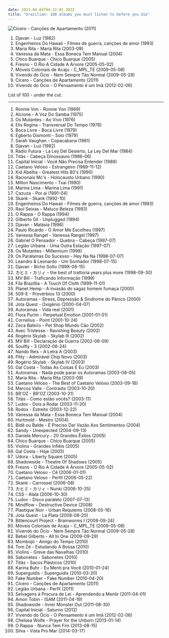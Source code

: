 ```yaml
---
date: 2021-04-04T04:32:01.203Z
title: "brazilian: 100 albums you must listen to before you die"
---
```

![Cícero - Canções de Apartamento (2011)](http://coverartarchive.org/release/a8a9c11d-03a2-4f31-96e0-8283fe9fe5b7/10615151610-500.jpg "Cícero - Canções de Apartamento (2011)")
<ol class="albums">
<li data-cover="http://coverartarchive.org/release/acb32976-869f-374b-9985-1962678a3bc0/3446888597-500.jpg" data-tags="mpb, brazilian" role="button">Djavan - Luz (1982)</li>
<li data-cover="https://img.discogs.com/gNESt8Yz4xC2Cggf4usahJwXgp8=/fit-in/600x600/filters:strip_icc():format(jpeg):mode_rgb():quality(90)/discogs-images/R-7295553-1438243899-6845.jpeg.jpg" data-tags="rock, brazilian, rock nacional, engenheiros do hawaii" role="button">Engenheiros Do Hawaii - Filmes de guerra, canções de amor (1993)</li>
<li data-cover="http://coverartarchive.org/release/d43cc3b0-ace8-477e-b2f9-6d199d1678a1/13168195225-500.jpg" data-tags="mpb, brazilian, female vocalists, brazil" role="button">Maria Rita - Maria Rita (2003-09)</li>
<li data-cover="http://coverartarchive.org/release/083d4017-2d73-4c18-bcbb-16f92ff1b7a8/10457783425-500.jpg" data-tags="mpb, brazilian" role="button">Vanessa da Mata - Essa Boneca Tem Manual (2004)</li>
<li data-cover="http://coverartarchive.org/release/ff4bf915-8a21-417d-8c09-04600a7deb41/18504588791-500.jpg" data-tags="brazilian, samba, poetry, mpb" role="button">Chico Buarque - Chico Buarque (2005)</li>
<li data-cover="https://via.placeholder.com/450" data-tags="brazilian" role="button">Fresno - O Rio A Cidade A Árvore (2005-05-02)</li>
<li data-cover="http://coverartarchive.org/release/1ed30e9c-c4ac-494e-86cd-79613720d37b/6306669382-500.jpg" data-tags="brazilian, rock, ska" role="button">Móveis Coloniais de Acaju - C_MPL_TE (2009-05-08)</li>
<li data-cover="http://coverartarchive.org/release/57c88226-a275-4b59-a3e6-204ba2558c32/4690527625-500.jpg" data-tags="indie, rock, indie rock, brazilian, alternativo, indie baiano" role="button">Vivendo do Ócio - Nem Sempre Tão Normal (2009-05-28)</li>
<li data-cover="http://coverartarchive.org/release/a8a9c11d-03a2-4f31-96e0-8283fe9fe5b7/10615151610-500.jpg" data-tags="bossa nova, brazilian, indie, folk" role="button">Cícero - Canções de Apartamento (2011)</li>
<li data-cover="http://coverartarchive.org/release/494b139c-ec79-4ee9-b545-a3d5c25ea7d6/4690541481-500.jpg" data-tags="rock, brasil, garage rock, brazilian, rock brasileiro, bahia, vivendo do ocio, jaja cardoso, luca bori, o pensamento e um ima" role="button">Vivendo do Ócio - O Pensamento é um Imã (2012-02-06)</li>
</ol>
List of 100 - under the cut.
<!-- more -->

_________________

<ol class="albums">
<li data-cover="https://via.placeholder.com/450" data-tags="rock, 60s, psychedelic, brazil, brazilian, rock and roll, tropicalia, fuzz, 60s rock, jovem guarda, psicodelia, tropicalism, mondiovision, miaou, psicodelico, psycyhedelia" role="button">
Ronnie Von - Ronnie Von (1969)
</li>
<li data-cover="http://coverartarchive.org/release/80999d7c-a81c-47ea-88b2-2ddc9e62591b/26229865132-500.jpg" data-tags="indie, female vocalists, brazilian" role="button">
Alcione - A Voz Do Samba (1975)
</li>
<li data-cover="https://img.discogs.com/KdaLewS-wILiZoH9yuyproSXOJc=/fit-in/500x500/filters:strip_icc():format(jpeg):mode_rgb():quality(90)/discogs-images/R-2677888-1296199241.jpeg.jpg" data-tags="classic rock, rock, 60s, 70s, experimental, progressive rock, psychedelic, mpb, brazilian, live, musica popular brasileira, tropicalia, tropicalismo, festinha no morgatorio, caaso" role="button">
Os Mutantes - Ao Vivo (1976)
</li>
<li data-cover="http://coverartarchive.org/release/d8221f9e-08df-4a76-a032-618f131a7c4f/2591950454-500.jpg" data-tags="70s, female vocalists, oldies, mpb, brazilian, cds perfeitos" role="button">
Elis Regina - Transversal Do Tempo (1978)
</li>
<li data-cover="https://via.placeholder.com/450" data-tags="brazil, brazilian, male vocalists, 20th century, groovyacousticsoul, brazilian folk" role="button">
Boca Livre - Boca Livre (1979)
</li>
<li data-cover="http://coverartarchive.org/release/70cbe8d3-33e8-4488-8ffb-917f4af33f5e/18705921433-500.jpg" data-tags="instrumental, guitar, brazil, avant-garde, ecm, mpb, brazilian, world music, acoustic guitar, virtuose" role="button">
Egberto Gismonti - Solo (1979)
</li>
<li data-cover="https://via.placeholder.com/450" data-tags="vocal, jazz, soul, 70s, traditional pop, vocal jazz, blues, bebop, american, oldies, brazilian, cool jazz, female vocalist, sarah vaughan, vocalistas femeninas, mastersinger" role="button">
Sarah Vaughan - Copacabana (1981)
</li>
<li data-cover="http://coverartarchive.org/release/acb32976-869f-374b-9985-1962678a3bc0/3446888597-500.jpg" data-tags="mpb, brazilian" role="button">
Djavan - Luz (1982)
</li>
<li data-cover="http://coverartarchive.org/release/d96f3cc3-0296-490c-8558-91387038e63d/4373308713-500.jpg" data-tags="80s, brazilian, iveldie best of 1984, eighties favorite albums, favorite albums 1984, spanish favorites" role="button">
Radio Futura - La Ley Del Desierto, La Ley Del Mar (1984)
</li>
<li data-cover="http://coverartarchive.org/release/08b5f721-71e3-4a53-9b72-e0edbee1ddd2/8974871981-500.jpg" data-tags="rock, 80s" role="button">
Titãs - Cabeça Dinossauro (1986-06)
</li>
<li data-cover="http://coverartarchive.org/release/98a8a799-92e7-4712-be52-d1c4e3d034c9/4253168589-500.jpg" data-tags="rock, 80s, alternative, alternative rock, post-punk, brazil, brazilian, male vocalists, capital inicial" role="button">
Capital Inicial - Você Não Precisa Entender (1989)
</li>
<li data-cover="https://via.placeholder.com/450" data-tags="80s, mpb, brazilian" role="button">
Caetano Veloso - Estrangeiro (1989-11-12)
</li>
<li data-cover="http://coverartarchive.org/release/5cd58636-a808-417e-a038-28df4b2cfd84/13028662297-500.jpg" data-tags="pop, 80s, female vocalists, pop rock, brazilian, collection, haruka, greatest hit" role="button">
Kid Abelha - Greatest Hits 80's (1990)
</li>
<li data-cover="http://coverartarchive.org/release/22631f49-f40a-4a8a-a846-db6e40904358/5922088896-500.jpg" data-tags="rap, 90s, brazil, brazilian, rap do bom minha trilha sonora" role="button">
Racionais Mc's - Holocausto Urbano (1990)
</li>
<li data-cover="http://coverartarchive.org/release/055c0192-3fd8-48dd-8dd9-399448211fc9/24035791447-500.jpg" data-tags="experimental, brasil, mpb, brazilian, indigenous, native, milton nascimento, txai" role="button">
Milton Nascimento - Txai (1990)
</li>
<li data-cover="https://img.discogs.com/Ev-tQaBGcXnCppvRSeSi_N4i1jw=/fit-in/400x400/filters:strip_icc():format(jpeg):mode_rgb():quality(90)/discogs-images/R-3145235-1317846125.jpeg.jpg" data-tags="pop, mpb, rnb, brazilian, sophisti-pop" role="button">
Marina Lima - Marina Lima (1991)
</li>
<li data-cover="http://coverartarchive.org/release/b96b11f8-7913-35fe-877a-ff32036e49c3/15953178863-500.jpg" data-tags="rock, alternative, brazilian" role="button">
Cazuza - Por aí (1991-04)
</li>
<li data-cover="http://coverartarchive.org/release/27fa3fb7-3b03-4f27-85e1-ea235c2f36fc/10401772323-500.jpg" data-tags="reggae, brazilian" role="button">
Skank - Skank (1992-10)
</li>
<li data-cover="https://img.discogs.com/gNESt8Yz4xC2Cggf4usahJwXgp8=/fit-in/600x600/filters:strip_icc():format(jpeg):mode_rgb():quality(90)/discogs-images/R-7295553-1438243899-6845.jpeg.jpg" data-tags="rock, brazilian, rock nacional, engenheiros do hawaii" role="button">
Engenheiros Do Hawaii - Filmes de guerra, canções de amor (1993)
</li>
<li data-cover="https://via.placeholder.com/450" data-tags="rock, oldies, california, brazilian, aleister crowley, oi, christopher lee, aleyster crowley, argeu california seixas, silvio passos, wilson seixas, california seixas, aleister, raul seixas, amidio junior, anyzio rocha, nova california seixas, mucajai, argeu california, beto juara, don kalifa, caracarai, donkalifa, aleystercrowley, simplesdemais, os putos brothers, aleyster, silva alhandra, krica morena bela, boa vista, roraima, kricamorena, familia santos, argeu, krica morena, mosca navarro, aleyster crowley bernardo de andrade" role="button">
Raul Seixas - Maluco Beleza (1993)
</li>
<li data-cover="http://coverartarchive.org/release/48043a43-e73c-4c58-a93b-60cbe8b14e75/1608666580-500.jpg" data-tags="rock, rap, brazilian, br4z1l14n f4nk7 k0r3" role="button">
O Rappa - O Rappa (1994)
</li>
<li data-cover="http://coverartarchive.org/release/0ae7eb40-7dad-4969-abb5-b188c740fff3/4215015406-500.jpg" data-tags="90s, poetry, oldies, mpb, brazilian, samba, live, brasileirinhos, g gil" role="button">
Gilberto Gil - Unplugged (1994)
</li>
<li data-cover="http://coverartarchive.org/release/1fe19b4c-69a8-4369-827c-4d47dda8ccd3/15950037797-500.jpg" data-tags="90s, mpb, brazilian" role="button">
Djavan - Malásia (1996)
</li>
<li data-cover="https://img.discogs.com/Yh9tc9SXv2fPtX9h4lcF8Vj_YJE=/fit-in/500x500/filters:strip_icc():format(jpeg):mode_rgb():quality(90)/discogs-images/R-4000584-1351899285-1766.jpeg.jpg" data-tags="pop, rock, alternative, alternative rock, singer-songwriter, pop rock, 90s, brazilian, male vocalists, paulo ricardo, nacional brasil" role="button">
Paulo Ricardo - O Amor Me Escolheu (1997)
</li>
<li data-cover="https://img.discogs.com/wpokmvJ55B3egbgPvBegtctBhuQ=/fit-in/600x604/filters:strip_icc():format(jpeg):mode_rgb():quality(90)/discogs-images/R-10673842-1502144656-2924.jpeg.jpg" data-tags="pop, latin, 90s, mpb, brazilian, latin pop, 1990s, brazilian pop, 90s pop, b-pop, 1990s pop, bpop, 90s b-pop, 1997 pop, 1997 b-pop" role="button">
Vanessa Rangel - Vanessa Rangel (1997)
</li>
<li data-cover="http://coverartarchive.org/release/0202e76d-5859-4e4d-b26e-7ea828ca0962/5459181140-500.jpg" data-tags="hip hop, political, comedy, brazilian, parody, pop rap, sarcastic, conscious hip hop, pagode, comedy rap" role="button">
Gabriel O Pensador - Quebra - Cabeça (1997-07)
</li>
<li data-cover="http://coverartarchive.org/release/7c526990-9361-4863-8729-2908ffa760d7/3014501577-500.jpg" data-tags="rock, brazilian" role="button">
Legião Urbana - Uma Outra Estação (1997-07)
</li>
<li data-cover="https://via.placeholder.com/450" data-tags="rock, experimental, brazilian, tropicalia, o mutantes" role="button">
Os Mutantes - Millennium (1998)
</li>
<li data-cover="http://coverartarchive.org/release/f78450d4-cba7-4c62-85f6-7fad140e2b57/10027425282-500.jpg" data-tags="rock, brazil, brasil, brazilian, recommended, favorite, recomendo" role="button">
Os Paralamas Do Sucesso - Hey Na Na (1998-07-07)
</li>
<li data-cover="http://coverartarchive.org/release/922a4808-890b-4313-8211-874f36c7f45b/6677759219-500.jpg" data-tags="male, pop, rock, country, easy listening, soft rock, 90s, brazil, portuguese, mellow, soft, emotional, brazilian, male vocalists, country rock, sertanejo, leonardo" role="button">
Leandro & Leonardo - Um Sonhador (1998-07-15)
</li>
<li data-cover="https://img.discogs.com/p2FpoSYt6_2XgznHuPeaIi48o_w=/fit-in/597x600/filters:strip_icc():format(jpeg):mode_rgb():quality(90)/discogs-images/R-7380864-1440260294-4108.jpeg.jpg" data-tags="90s, mpb, brazilian" role="button">
Djavan - Bicho Solto (1998-08-15)
</li>
<li data-cover="http://coverartarchive.org/release/0db42e94-f7dd-4dbf-b441-60503e558b87/6477181486-500.jpg" data-tags="noise, trance, classic rock, heavy metal, black metal, metalcore, metal, hip-hop, spanish, electronic, electronica, french, electropop, classical, female, hip hop, pop, rock, soul, japanese, 60s, 70s, 80s, british, punk, brutal, grindcore, hardcore, revolution, swedish, emo, rap, ambient, female vocalists, offspring, dubstep, straight edge, dance, dark, cheese, easy listening, hair metal, funk, new age, techno, house, acid jazz, schlager, canadian, viking metal, melodic death metal, voice, 90s, justin timberlake, russian, jpop, mashup, post, drone, african, radio, insane, party, skinhead, evanescence, gangsta rap, lady gaga, punk rock, the offspring, excellent, crunk, dirty south, screamo, pink floyd, comedy, asian, japan, death metal, rnb, christian, christian rock, gothic metal, why, intelligent, west coast, brazilian, sex" role="button">
カヒミ・カリィ - the best of trattoria years plus more (1998-09-30)
</li>
<li data-cover="https://img.discogs.com/0YbwZiMwRooM_WtT5VQtyqtzrhQ=/fit-in/600x603/filters:strip_icc():format(jpeg):mode_rgb():quality(90)/discogs-images/R-5185592-1400985929-3975.jpeg.jpg" data-tags="hip-hop, rap, brazilian" role="button">
MV Bill - Traficando Informação (1999)
</li>
<li data-cover="http://coverartarchive.org/release/97615d11-cda2-454a-abe3-5f56550fcce9/4579350238-500.jpg" data-tags="downtempo, electronic, chillout" role="button">
Fila Brazillia - A Touch Of Cloth (1999-11-01)
</li>
<li data-cover="http://coverartarchive.org/release/aa6c218d-edf7-4293-9ce9-731756e0dd6e/6756058530-500.jpg" data-tags="rock, rap, brazilian, br4z1l14n f4nk7 k0r3" role="button">
Planet Hemp - A invasão do sagaz homem fumaça (2000)
</li>
<li data-cover="https://via.placeholder.com/450" data-tags="hip-hop, rap, brazilian" role="button">
509-E - Provérbios 13 (2000)
</li>
<li data-cover="http://coverartarchive.org/release/0f05fc99-a1f8-4ddd-ae9b-364cd212e0ec/14162209274-500.jpg" data-tags="indie, rock, alternative rock, surf, female vocalists, brasil, garage rock, brazilian, brazilian rock, nacional, discos 2010" role="button">
Autoramas - Stress, Depressão & Síndrome do Pânico (2000)
</li>
<li data-cover="http://coverartarchive.org/release/75fa0cc6-942f-44de-8b53-c72751c624b5/23433543429-500.jpg" data-tags="rock, brazilian, brazilian rock" role="button">
Jota Quest - Oxigênio (2000-04-07)
</li>
<li data-cover="https://img.discogs.com/7h0WXZhkcyYmn-JQj3i2Hi5eUXA=/fit-in/600x600/filters:strip_icc():format(jpeg):mode_rgb():quality(90)/discogs-images/R-8990752-1472879241-7043.jpeg.jpg" data-tags="indie, rock, alternative rock, surf, female vocalists, brasil, garage rock, brazilian, brazilian rock, nacional" role="button">
Autoramas - Vida real (2001)
</li>
<li data-cover="http://coverartarchive.org/release/40595890-740e-4c66-9e94-20ea6b6c8914/13043225494-500.jpg" data-tags="brazilian, vinyl, selbst, jfuzz" role="button">
Flora Purim - Perpetual Emotion (2001-01-01)
</li>
<li data-cover="http://coverartarchive.org/release/d467e488-2fae-4175-918b-7c9d10f43737/2876340833-500.jpg" data-tags="japanese" role="button">
Cornelius - Point (2001-10-24)
</li>
<li data-cover="http://coverartarchive.org/release/fa39c1c8-4879-4a76-99d3-de31c36bc212/2901966078-500.jpg" data-tags="alternative, 90s, mpb, brazilian, great songs, minhas musicas, mpb - 2000" role="button">
Zeca Baleiro - Pet Shop Mundo Cão (2002)
</li>
<li data-cover="http://coverartarchive.org/release/20b1b2ed-0630-4222-94de-72a1896c2941/15551018339-500.jpg" data-tags="brazilian, dark metal, extreme progressive metal, metal monk approved" role="button">
Avec Tristesse - Ravishing Beauty (2002)
</li>
<li data-cover="https://via.placeholder.com/450" data-tags="rock, alternative, experimental, brazil, brasil, mpb, brazilian, samba" role="button">
Rogério Skylab - Skylab III (2002)
</li>
<li data-cover="https://img.discogs.com/2tWqhrJAI2dx3UY5qO8jLBcxXdA=/fit-in/600x601/filters:strip_icc():format(jpeg):mode_rgb():quality(90)/discogs-images/R-6267999-1415197003-7897.jpeg.jpg" data-tags="hip-hop, grindcore, rap, crust, doom metal, brazilian, funeral doom metal" role="button">
MV Bill - Declaração de Guerra (2002-06-09)
</li>
<li data-cover="https://via.placeholder.com/450" data-tags="thrash metal, nu metal, groove metal, alternative metal" role="button">
Soulfly - 3 (2002-06-24)
</li>
<li data-cover="http://coverartarchive.org/release/6d722359-15e0-4691-8223-9e10a77265df/4672052519-500.jpg" data-tags="brazilian, pop-rock" role="button">
Nando Reis - A Letra A (2003)
</li>
<li data-cover="http://coverartarchive.org/release/24f1473c-f653-4be8-abf3-f8236306e175/7083854891-500.jpg" data-tags="rock" role="button">
Pitty - Admirável Chip Novo (2003)
</li>
<li data-cover="https://img.discogs.com/JyxLGaaEROvFebUWXJuJk1x_QPw=/fit-in/600x600/filters:strip_icc():format(jpeg):mode_rgb():quality(90)/discogs-images/R-3004340-1486666948-8043.jpeg.jpg" data-tags="rock, alternative, experimental, brazil, brasil, mpb, brazilian, samba, z3po like this" role="button">
Rogério Skylab - Skylab IV (2003)
</li>
<li data-cover="http://coverartarchive.org/release/54119796-9640-4318-aa6b-4aa4b037a923/21331224080-500.jpg" data-tags="female vocalists, oldies, mpb, brazilian, samba, latin grammy nominated" role="button">
Gal Costa - Todas As Coisas E Eu (2003)
</li>
<li data-cover="https://img.discogs.com/AMuTxfU9bHuYepopGBZkw7T6A8Q=/fit-in/600x600/filters:strip_icc():format(jpeg):mode_rgb():quality(90)/discogs-images/R-5826316-1407867383-4801.jpeg.jpg" data-tags="brazilian" role="button">
Autoramas - Nada pode parar os Autoramas (2003-08-05)
</li>
<li data-cover="http://coverartarchive.org/release/d43cc3b0-ace8-477e-b2f9-6d199d1678a1/13168195225-500.jpg" data-tags="mpb, brazilian, female vocalists, brazil" role="button">
Maria Rita - Maria Rita (2003-09)
</li>
<li data-cover="http://coverartarchive.org/release/8f723e4d-e851-4d87-aa20-6ee712c097d0/16204169398-500.jpg" data-tags="caetano, brazilian" role="button">
Caetano Veloso - The Best of Caetano Veloso (2003-09-16)
</li>
<li data-cover="https://via.placeholder.com/450" data-tags="bossa nova, brazilian" role="button">
Marcos Valle - Contrasts (2003-10-20)
</li>
<li data-cover="https://img.discogs.com/kd-YSRnldbYkdhTx0TKUUn2kNTw=/fit-in/600x539/filters:strip_icc():format(jpeg):mode_rgb():quality(90)/discogs-images/R-13589987-1557071741-4782.jpeg.jpg" data-tags="pop, rock, alternative, alternative rock, pop rock, brazilian, 00s" role="button">
BR'OZ - BR'OZ (2003-10-21)
</li>
<li data-cover="https://img.discogs.com/cfc9e7fd50d7c9c08931869b95f6849a01d0635d/images/spacer.gif" data-tags="brazilian" role="button">
Titãs - Como estão vocês? (2003-11)
</li>
<li data-cover="http://coverartarchive.org/release/43039731-3972-4a66-b232-98b7cdf4e630/7216424214-500.jpg" data-tags="brazilian, rock brasileiro, rock nacional, rock gaucho" role="button">
Ludov - Dois a Rodar (2003-11-20)
</li>
<li data-cover="https://img.discogs.com/RLi833C0twJGNcK5xRD2UHlj7LM=/fit-in/600x599/filters:strip_icc():format(jpeg):mode_rgb():quality(90)/discogs-images/R-5458430-1393875416-3939.jpeg.jpg" data-tags="rock, alternative, alternative rock, hardcore, brazilian, 00s" role="button">
Rodox - Estreito (2003-12-22)
</li>
<li data-cover="http://coverartarchive.org/release/083d4017-2d73-4c18-bcbb-16f92ff1b7a8/10457783425-500.jpg" data-tags="mpb, brazilian" role="button">
Vanessa da Mata - Essa Boneca Tem Manual (2004)
</li>
<li data-cover="http://coverartarchive.org/release/b13969cb-b206-4140-a82e-c4fa62a27a50/10029142040-500.jpg" data-tags="post-rock, post rock, brazilian, albuns completos ou quase completos, progarchives100" role="button">
Hurtmold - Mestro (2004)
</li>
<li data-cover="https://img.discogs.com/JY1jPSDYQHZz8TjnKzRzjiG1IBg=/fit-in/297x300/filters:strip_icc():format(jpeg):mode_rgb():quality(90)/discogs-images/R-3810608-1574427585-4743.jpeg.jpg" data-tags="rock, alternative, pop rock, garage rock, brazilian, brazilian rock, nacional" role="button">
Bidê ou Balde - É Preciso Dar Vazão Aos Sentimentos (2004)
</li>
<li data-cover="https://img.discogs.com/Lm384JB14iPgD2MqAgr2s1QnvZg=/fit-in/600x467/filters:strip_icc():format(jpeg):mode_rgb():quality(90)/discogs-images/R-261404-1439643224-2239.jpeg.jpg" data-tags="brazil, mpb, melancholy, brazilian" role="button">
Sandy - Unexpected (2004-09-13)
</li>
<li data-cover="http://coverartarchive.org/release/d60ad7de-6950-47dc-98b8-78112be9b337/2174948557-500.jpg" data-tags="pop, female vocalists, singer-songwriter, dance, brasil, mpb, afrobeat, brazilian, world music, samba reggae, black music, brasilera, minhas musicas, eletrosamba" role="button">
Daniela Mercury - 20 Grandes Êxitos (2005)
</li>
<li data-cover="http://coverartarchive.org/release/ff4bf915-8a21-417d-8c09-04600a7deb41/18504588791-500.jpg" data-tags="brazilian, samba, poetry, mpb" role="button">
Chico Buarque - Chico Buarque (2005)
</li>
<li data-cover="https://via.placeholder.com/450" data-tags="alternative rock, brazilian, fully steamable album:streamed, albuns completos ou quase completos, discos magistrais, eu tenho" role="button">
Violins - Grandes Infiéis (2005)
</li>
<li data-cover="http://coverartarchive.org/release/c24b464f-8e9d-469e-99d9-fce26124313c/9985373650-500.jpg" data-tags="bossa nova, female vocalists, world, brasil, mpb, brazilian, latin grammy nominated, gal costa, brazileiras, g costa" role="button">
Gal Costa - Hoje (2005)
</li>
<li data-cover="https://img.discogs.com/pgMRkBxCmbe_uap_3OgGVa3yKbk=/fit-in/450x450/filters:strip_icc():format(jpeg):mode_rgb():quality(90)/discogs-images/R-9592500-1483325015-1926.jpeg.jpg" data-tags="rock, alternative rock, indie rock, hard rock, brazilian, discoverockult" role="button">
Udora - Liberty Square (2005)
</li>
<li data-cover="https://img.discogs.com/EfNQ4e3mRx0Ldes8mZanWQ9vKOU=/fit-in/600x524/filters:strip_icc():format(jpeg):mode_rgb():quality(90)/discogs-images/R-10484741-1498405591-3188.jpeg.jpg" data-tags="heavy metal, brazilian, wants" role="button">
Shadowside - Theatre Of Shadows (2005)
</li>
<li data-cover="https://via.placeholder.com/450" data-tags="brazilian" role="button">
Fresno - O Rio A Cidade A Árvore (2005-05-02)
</li>
<li data-cover="http://coverartarchive.org/release/3e8333d9-5421-4f6c-aaf8-895fb25e7892/7543594812-500.jpg" data-tags="rock, caetano, brazilian" role="button">
Caetano Veloso - Cê (2006-01-01)
</li>
<li data-cover="https://img.discogs.com/rLDvFjkxma6sdT_aYs_l3lnXnQ8=/fit-in/600x594/filters:strip_icc():format(jpeg):mode_rgb():quality(90)/discogs-images/R-9798911-1486491138-1077.jpeg.jpg" data-tags="pop, 80s, singer-songwriter, acoustic, brasil, mpb, brazilian, male vocalists, romantica, acustico, caetano veloso, violao" role="button">
Caetano Veloso - Perfil (2006-05-22)
</li>
<li data-cover="http://coverartarchive.org/release/dc0778e2-d829-4b75-ac1d-0629b28d61b8/1936286595-500.jpg" data-tags="rock, brazilian, rock brasileiro, latin grammy nominated, brazilian rock, babado novo, engenheiros nenhum legiao" role="button">
Skank - Carrossel (2006-08)
</li>
<li data-cover="http://coverartarchive.org/release/8c6f861e-c347-4c5c-aed1-eae205297c67/8906628497-500.jpg" data-tags="noise, trance, classic rock, heavy metal, black metal, metalcore, metal, hip-hop, spanish, electronic, electronica, french, electropop, classical, female, hip hop, pop, rock, soul, japanese, 60s, 70s, 80s, british, punk, brutal, grindcore, hardcore, revolution, swedish, emo, rap, ambient, female vocalists, offspring, dubstep, straight edge, dance, dark, cheese, easy listening, hair metal, funk, new age, techno, house, acid jazz, schlager, canadian, viking metal, melodic death metal, voice, 90s, justin timberlake, russian, jpop, mashup, post, drone, african, radio, insane, party, skinhead, evanescence, gangsta rap, lady gaga, punk rock, the offspring, excellent, crunk, dirty south, screamo, pink floyd, comedy, asian, japan, death metal, rnb, christian, christian rock, gothic metal, why, intelligent, west coast, brazilian, sex" role="button">
カヒミ・カリィ - Nunki (2006-10-25)
</li>
<li data-cover="https://via.placeholder.com/450" data-tags="electronic, indie" role="button">
CSS - Alala (2006-10-30)
</li>
<li data-cover="http://coverartarchive.org/release/30af21c6-9cb1-4f3b-bbf0-948688c4462c/7216991156-500.jpg" data-tags="rock, brazilian, brazilian music, bacaninha, discos favoritos, discos 2009" role="button">
Ludov - Disco paralelo (2007-07-13)
</li>
<li data-cover="http://coverartarchive.org/release/7f3f55ac-4d16-4f09-8a9c-c133d7ba76e3/10533086724-500.jpg" data-tags="metal, rock, heavy, experimental, power, fusion, progressive, brazilian, my prog rock favs, nu-prog" role="button">
Mindflow - Destructive Device (2008)
</li>
<li data-cover="http://coverartarchive.org/release/551aad65-247b-4fae-8f06-529ddf2edc9e/1325183355-500.jpg" data-tags="post-punk, darkwave, brazilian, gothic rock, industrial - goth - ebm - darkwave" role="button">
Plastique Noir - Urban Requiems (2008-05-16)
</li>
<li data-cover="https://img.discogs.com/8RSdH2X6v_ZMuHj40Zx4x1Hqy_0=/fit-in/600x535/filters:strip_icc():format(jpeg):mode_rgb():quality(90)/discogs-images/R-7429920-1559933155-7407.jpeg.jpg" data-tags="pop, rock, pop rock, brasil, brazilian" role="button">
Jota Quest - La Plata (2008-08-20)
</li>
<li data-cover="http://coverartarchive.org/release/0fd964e3-08aa-4d89-a517-32b07213110c/4216183756-500.jpg" data-tags="heavy metal, metal, rock, hard rock, power, latin, guitar, brazil, progressive, brasil, mpb, brazilian, guitar virtuoso, power metal, angra" role="button">
Bittencourt Project - Brainworms I (2008-09-24)
</li>
<li data-cover="http://coverartarchive.org/release/1ed30e9c-c4ac-494e-86cd-79613720d37b/6306669382-500.jpg" data-tags="brazilian, rock, ska" role="button">
Móveis Coloniais de Acaju - C_MPL_TE (2009-05-08)
</li>
<li data-cover="http://coverartarchive.org/release/57c88226-a275-4b59-a3e6-204ba2558c32/4690527625-500.jpg" data-tags="indie, rock, indie rock, brazilian, alternativo, indie baiano" role="button">
Vivendo do Ócio - Nem Sempre Tão Normal (2009-05-28)
</li>
<li data-cover="http://coverartarchive.org/release/70027d17-e729-4ce6-9495-dcc697cb461f/1852381423-500.jpg" data-tags="jazz, female vocalists, brazilian" role="button">
Bebel Gilberto - All In One (2009-09-29)
</li>
<li data-cover="http://coverartarchive.org/release/a219776a-b86b-4d0a-8f0d-44898abec6da/5449563203-500.jpg" data-tags="alternative, brazilian" role="button">
Mombojó - Amigo do Tempo (2010)
</li>
<li data-cover="http://coverartarchive.org/release/71eb95fb-76f4-42e2-adef-d102f9c530e7/7673713616-500.jpg" data-tags="bossa nova, experimental, brasil, brazilian, discos 2009, grammy latino 2009" role="button">
Tom Zé - Estudando A Bossa (2010)
</li>
<li data-cover="http://coverartarchive.org/release/b3303b08-b2cd-49ba-9508-c49882b72bb0/14417242765-500.jpg" data-tags="indie rock, brazilian, brazilian rock" role="button">
Violins - Greve das Navalhas (2010)
</li>
<li data-cover="http://coverartarchive.org/release/8d9fb562-2e03-4698-9a81-b1cea5f3471a/4657601466-500.jpg" data-tags="indie, alternative, brazilian" role="button">
Sabonetes - Sabonetes (2010)
</li>
<li data-cover="http://coverartarchive.org/release/503bc66c-778c-4be4-81d6-fa4c4ba42586/4671313861-500.jpg" data-tags="electronic, male, pop, rock, album rock, rockpop, brazil, male vocal, brasil, mpb, brazilian, male vocalist, male vocalists, 00s, male vocals, classic albums, brazilian rock, male voices, essential albums, male artists, brazilian pop, 00s pop, male voice, brazilian music, male singer songwriter, rock/pop, 00s rock, favourite albums of all time, brazilian pop rock, male singers, male artist, brazil pop, titas, titãs, mpb - musica popular brasileira, made in brazil, brazilian electronic, brazilian classic rock, album collection, sacos plasticos" role="button">
Titãs - Sacos Plásticos (2010)
</li>
<li data-cover="http://coverartarchive.org/release/25401cf6-0e7e-4156-991e-ce0aec3fd0ab/992490598-500.jpg" data-tags="female vocalists, brazilian" role="button">
Karina Buhr - Eu Menti pra Você (2010-01-24)
</li>
<li data-cover="http://coverartarchive.org/release/6b45fdc6-a4f1-44bd-9037-e37dec95b6ac/9647868855-500.jpg" data-tags="alternative, indie rock, brazilian, 00s, pavement, rajada" role="button">
Superguidis - Superguidis (2010-03-20)
</li>
<li data-cover="https://via.placeholder.com/450" data-tags="pop, rock, emo, female vocalists, brasil, brazilian, punk pop, brazilian rock, nacional" role="button">
Fake Number - Fake Number (2010-04-20)
</li>
<li data-cover="http://coverartarchive.org/release/a8a9c11d-03a2-4f31-96e0-8283fe9fe5b7/10615151610-500.jpg" data-tags="bossa nova, brazilian, indie, folk" role="button">
Cícero - Canções de Apartamento (2011)
</li>
<li data-cover="http://coverartarchive.org/release/b9aecca4-7f89-42b6-96f4-261557fd0c85/3076788456-500.jpg" data-tags="pop, rock, alternative, alternative rock, folk, pop rock, brazilian, 10s" role="button">
Legião Urbana - Perfil (2011)
</li>
<li data-cover="https://img.discogs.com/AgISS3ba4mLD1x8-JABiy6sfEYw=/fit-in/600x600/filters:strip_icc():format(jpeg):mode_rgb():quality(90)/discogs-images/R-13832208-1562118877-6285.webp.jpg" data-tags="indie rock, brasil, brazilian, fortaleza" role="button">
Selvagens à Procura de Lei - Aprendendo a Mentir (2011-04-01)
</li>
<li data-cover="http://coverartarchive.org/release/d3264e30-5a8f-4522-a8e3-41afa62846fd/7923895295-500.jpg" data-tags="experimental, electronic, dubstep" role="button">
Amon Tobin - ISAM (2011-04-19)
</li>
<li data-cover="https://img.discogs.com/EfNQ4e3mRx0Ldes8mZanWQ9vKOU=/fit-in/600x524/filters:strip_icc():format(jpeg):mode_rgb():quality(90)/discogs-images/R-10484741-1498405591-3188.jpeg.jpg" data-tags="heavy metal, brazilian" role="button">
Shadowside - Inner Monster Out (2011-08-30)
</li>
<li data-cover="http://coverartarchive.org/release/0b7c2c56-03a2-4351-bd83-c60c44ff4576/5129635463-500.jpg" data-tags="rock, alternative, alternative rock, hard rock, pop rock, brazil, brazilian, male vocalists, 10s, brazilian rock, capital inicial" role="button">
Capital Inicial - Saturno (2012)
</li>
<li data-cover="http://coverartarchive.org/release/494b139c-ec79-4ee9-b545-a3d5c25ea7d6/4690541481-500.jpg" data-tags="rock, brasil, garage rock, brazilian, rock brasileiro, bahia, vivendo do ocio, jaja cardoso, luca bori, o pensamento e um ima" role="button">
Vivendo do Ócio - O Pensamento é um Imã (2012-02-06)
</li>
<li data-cover="http://coverartarchive.org/release/fb8c39c5-4589-4954-be83-fd5feddc757c/7152701973-500.jpg" data-tags="noise, trance, classic rock, heavy metal, black metal, metalcore, metal, hip-hop, spanish, electronic, electronica, french, electropop, classical, female, hip hop, pop, rock, soul, japanese, 60s, 70s, 80s, british, brutal, grindcore, hardcore, revolution, swedish, emo, rap, ambient, female vocalists, offspring, dubstep, dance, dark, cheese, easy listening, hair metal, funk, new age, techno, house, acid jazz, schlager, canadian, viking metal, melodic death metal, voice, 90s, justin timberlake, russian, jpop, mashup, post, drone, african, radio, insane, skinhead, evanescence, gangsta rap, lady gaga, the offspring, excellent, crunk, dirty south, screamo, pink floyd, comedy, asian, japan, death metal, rnb, christian, christian rock, gothic metal, why, intelligent, west coast, brazilian, sex, nice, humour, psychedelic rock, korean, k-pop, breakcore" role="button">
Chelsea Wolfe - Prayer for the Unborn (2013-01-14)
</li>
<li data-cover="http://coverartarchive.org/release/48bacd9b-9fa6-4256-a21a-7f84c8b32e4a/5588320748-500.jpg" data-tags="alternative rock, brazilian, nunca tem fim" role="button">
O Rappa - Nunca Tem Fim (2013-08-15)
</li>
<li data-cover="http://coverartarchive.org/release/82309c98-bdda-428b-b309-94fa9b060a97/6655564810-500.jpg" data-tags="indie, alternative, mpb, synthpop" role="button">
Silva - Vista Pro Mar (2014-03-17)
</li>
</ol>